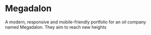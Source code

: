 # Megadalon
A modern, responsive and mobile-friendly portfolio for an oil company named Megadalon. They aim to reach new heights 
